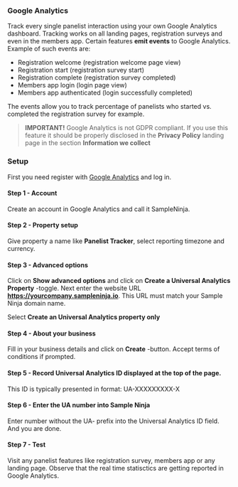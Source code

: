 ### Google Analytics

Track every single panelist interaction using your own Google Analytics dashboard. Tracking works on all landing pages, registration surveys and even in the members app. Certain features **emit events** to Google Analytics. Example of such events are:

- Registration welcome (registration welcome page view)
- Registration start (registration survey start)
- Registration complete (registration survey completed)
- Members app login (login page view)
- Members app authenticated (login successfully completed)

The events allow you to track percentage of panelists who started vs. completed the registration survey for example.

> **IMPORTANT!** Google Analytics is not GDPR compliant. If you use this feature it should be properly disclosed in the **Privacy Policy** landing page in the section **Information we collect**

### Setup

First you need register with [Google Analytics](https://analytics.google.com) and log in.

#### Step 1 - Account
Create an account in Google Analytics and call it SampleNinja.

#### Step 2 - Property setup
Give property a name like **Panelist Tracker**, select reporting timezone and currency.

#### Step 3 - Advanced options
Click on **Show advanced options** and click on **Create a Universal Analytics Property** -toggle. Next enter the website URL **https://yourcompany.sampleninja.io**. This URL must match your Sample Ninja domain name. 

Select **Create an Universal Analytics property only**

#### Step 4 - About your business
Fill in your business details and click on **Create** -button. Accept terms of conditions if prompted.

#### Step 5 - Record Universal Analytics ID displayed at the top of the page.
This ID is typically presented in format: UA-XXXXXXXXX-X

#### Step 6 - Enter the UA number into Sample Ninja
Enter number without the UA- prefix into the Universal Analytics ID field. And you are done. 

#### Step 7 - Test
Visit any panelist features like registration survey, members app or any landing page. Observe that the real time statisctics are getting reported in Google Analytics.
